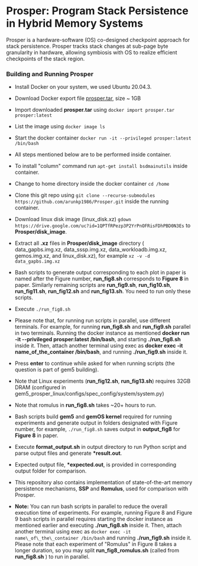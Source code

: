# Prosper: Program Stack Persistence in Hybrid Memory Systems
Prosper is a hardware-software (OS) co-designed checkpoint approach for stack persistence. Prosper tracks stack changes at sub-page byte granularity in hardware, allowing symbiosis with OS to realize efficient checkpoints of the stack region.

### Building and Running Prosper
- Install Docker on your system, we used Ubuntu 20.04.3.
- Download Docker export file [prosper.tar](https://drive.google.com/file/d/15zgZGVF875KMg2COBpXdJpEJAlfV88Jr/view?usp=sharing), size ~ 1GB
- Import downloaded **prosper.tar** using `docker import prosper.tar prosper:latest`
- List the image using `docker image ls`
- Start the docker container `docker run -it --privileged prosper:latest /bin/bash`
- All steps mentioned below are to be performed inside container.
- To install "column" command run `apt-get install bsdmainutils` inside container.
- Change to home directory inside the docker container `cd /home`
- Clone this git repo using `git clone --recurse-submodules https://github.com/arunkp1986/Prosper.git` inside the running container.
- Download linux disk image (linux_disk.xz) `gdown https://drive.google.com/uc?id=1QPTfRPezp3P2YrPnOFRisFDhPBD0N3Es` to **Prosper/disk_image**.
- Extract all **.xz** files in **Prosper/disk_image** directory ( data_gapbs.img.xz, data_sssp.img.xz, data_workloadb.img.xz, gemos.img.xz, and linux_disk.xz), for example `xz -v -d data_gapbs.img.xz`
- Bash scripts to generate output corresponding to each plot in paper is named after the Figure number, **run_fig8.sh** corresponds to **Figure 8** in paper. Similarly remaining scripts are **run_fig9.sh**, **run_fig10.sh**, **run_fig11.sh**, **run_fig12.sh** and **run_fig13.sh**. You need to run only these scripts.
- Execute `./run_fig8.sh`
- Please note that, for running run scripts in parallel, use different terminals. For example, for running **run_fig8.sh** and **run_fig9.sh** parallel in two terminals. Running the docker instance as mentioned **docker run -it --privileged prosper:latest /bin/bash**, and starting **./run_fig8.sh** inside it. Then, attach another terminal using exec as **docker exec -it name_of_the_container /bin/bash**, and running **./run_fig9.sh** inside it.

- Press **enter** to continue while asked for when running scripts (the question is part of gem5 building).
- Note that Linux experiments (**run_fig12.sh**, **run_fig13.sh**) requires 32GB DRAM (configured in gem5_prosper_linux/configs/spec_config/system/system.py)
- Note that romulus in **run_fig8.sh** takes ~20+ hours to run.
- Bash scripts build **gem5** and **gemOS kernel** required for running experiments and generate output in folders designated with Figure number, for example, `./run_fig8.sh` saves output in **output_fig8** for **Figure 8** in paper.
- Execute **format_output.sh** in output directory to run Python script and parse output files and generate **\*result.out**.
- Expected output file, **\*expected.out**, is provided in corresponding output folder for comparison.
- This repository also contains implementation of state-of-the-art memory persistence mechanisms, **SSP** and **Romulus**, used for comparison with Prosper.
- **Note:** You can run bash scripts in parallel to reduce the overall execution time of experiments. For example, running Figure 8 and Figure 9 bash scripts in parallel requires starting the docker instance as mentioned earlier and executing **./run_fig8.sh** inside it. Then, attach another terminal using exec as `docker exec -it name\_of\_the\_container /bin/bash` and running **./run_fig9.sh** inside it. Please note that each experiment of "Romulus" in Figure 8 takes a longer duration, so you may split **run_fig8_romulus.sh** (called from **run_fig8.sh** ) to run in parallel.

